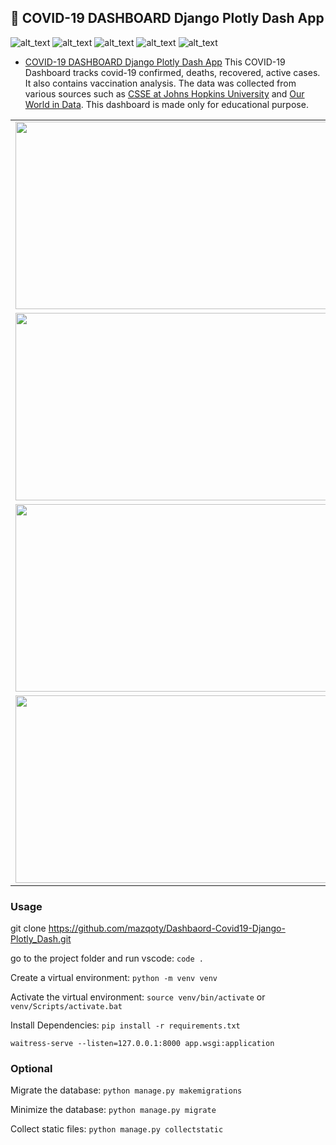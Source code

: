 ## :palm_tree: COVID-19 DASHBOARD Django Plotly Dash App

![_alt_text_](https://img.shields.io/badge/Jupyter-Notebook-F37626?style=for-the-badge&logo=Jupyter)
![_alt_text_](https://img.shields.io/badge/Python->3.5-3776AB?style=for-the-badge&logo=Python)
![_alt_text_](https://img.shields.io/badge/pandas-150458?style=for-the-badge&logo=pandas)
![_alt_text_](https://img.shields.io/badge/Plotly-3F4F75?style=for-the-badge&logo=Plotly)
![_alt_text_](https://img.shields.io/badge/Django-092E20?style=for-the-badge&logo=Django)

* [COVID-19 DASHBOARD Django Plotly Dash App](https://github.com/mazqoty/Dashbaord-Covid19-Django-Plotly_Dash)
  This COVID-19 Dashboard tracks covid-19 confirmed, deaths, recovered, active cases. It also contains vaccination analysis. The data was collected from various sources such as [CSSE at Johns Hopkins University](https://github.com/CSSEGISandData/COVID-19/tree/master/csse_covid_19_data/csse_covid_19_time_series) and [Our World in Data](https://github.com/owid/covid-19-data/tree/master/public/data/vaccinations). This dashboard is made only for educational purpose.

<table style="width:100%">
  
  <tr>
    <td><img src="https://i.imgur.com/PwV2BEO.png" width="800px" height=300px/></td>
  </tr>
  <tr>
    <td><img src="https://i.imgur.com/93Y0Rrv.png" width="800px" height=300px/></td>
  </tr>
  <tr>
    <td><img src="https://i.imgur.com/ZPPIB5C.png" width="800px" height=300px/></td>
  </tr>
  <tr>
    <td><img src="https://i.imgur.com/zQICMOE.gif" width="800px" height=300px/></td>
  </tr>
</table>

### Usage

git clone https://github.com/mazqoty/Dashbaord-Covid19-Django-Plotly_Dash.git

go to the project folder and run vscode: `code .`

Create a virtual environment: `python -m venv venv` 

Activate the virtual environment: `source venv/bin/activate` or `venv/Scripts/activate.bat` 

Install Dependencies: `pip install -r requirements.txt` 

`waitress-serve --listen=127.0.0.1:8000 app.wsgi:application`

### Optional

Migrate the database: `python manage.py makemigrations`

Minimize the database: `python manage.py migrate`

Collect static files: `python manage.py collectstatic` 

